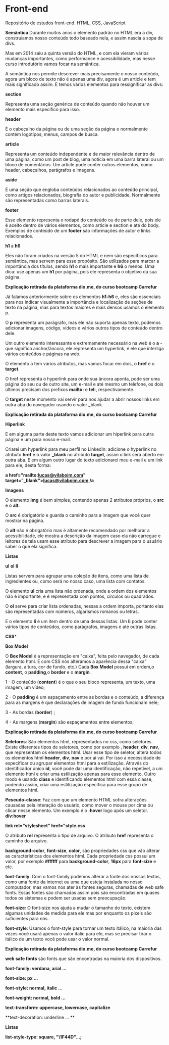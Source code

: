 # Front-end
Repositório de estudos front-end. HTML, CSS, JavaScript

**Semântica**
Durante muitos anos o elemento padrão no HTML era a div, construíamos nosso conteúdo todo baseado nela, e assim nascia a sopa de divs.

Mas em 2014 saiu a quinta versão do HTML, e com ela vieram vários mudanças importantes, como performance e acessibilidade, mas nesse curso introdutório vamos focar na semântica.

A semântica nos permite descrever mais precisamente o nosso conteúdo, agora um bloco de texto não é apenas uma div, agora é um article e tem mais significado assim. E temos vários elementos para ressignificar as divs:

**section**

Representa uma seção genérica de conteúdo quando não houver um elemento mais específico para isso.

**header**

É o cabeçalho da página ou de uma seção da página e normalmente contém logotipos, menus, campos de busca.

**article**

Representa um conteúdo independente e de maior relevância dentro de uma página, como um post de blog, uma notícia em uma barra lateral ou um bloco de comentários. Um article pode conter outros elementos, como header, cabeçalhos, parágrafos e imagens.

**aside**

É uma seção que engloba conteúdos relacionados ao conteúdo principal, como artigos relacionados, biografia do autor e publicidade. Normalmente são representadas como barras laterais.

**footer**

Esse elemento representa o rodapé do conteúdo ou de parte dele, pois ele é aceito dentro de vários elementos, como article e section e até do body. Exemplos de conteúdo de um **footer** são informações de autor e links relacionados.

**h1** a **h6**

Eles não foram criados na versão 5 do HTML e nem são específicos para semântica, mas servem para esse propósito. São utilizados para marcar a importância dos títulos, sendo **h1** o mais importante e **h6** o menos. Uma dica: use apenas um **h1** por página, pois ele representa o objetivo da sua página.
 
**Explicação retirada da plataforma dio.me, do curso bootcamp Carrefur**
 
Já falamos anteriormente sobre os elementos **h1-h6** e, eles são essenciais para nos indicar visualmente a importância e localização de seções de texto na página, mas para textos maiores e mais densos usamos o elemento p.

O **p** representa um parágrafo, mas ele não suporta apenas texto, podemos adicionar imagens, código, vídeos e vários outros tipos de conteúdo dentro dele.

Um outro elemento interessante e extremamente necessário na web é o **a** - que significa anchor/âncora, ele representa um hyperlink, é ele que interliga vários conteúdos e páginas na web.

O elemento a tem vários atributos, mas vamos focar em dois, o **href** e o **target**.

O href representa o hyperlink para onde sua âncora aponta, pode ser uma página do seu ou de outro site, um e-mail e até mesmo um telefone, os dois últimos precisam dos prefixos **mailto:** e **tel:**, respectivamente.

O **target** neste momento vai servir para nos ajudar a abrir nossos links em outra aba do navegador usando o valor _blank.

**Explicação retirada da plataforma dio.me, do curso bootcamp Carrefur**

**Hiperlink**

E em alguma parte deste texto vamos adicionar um hiperlink para outra página e um para nosso e-mail.

Criarei um hyperlink para meu perfil no LinkedIn: adicione o hyperlink no atributo **href** e o valor **_blank** no atributo **target**, assim o link será aberto em outra aba. E em algum outro lugar do texto adicionarei meu e-mail e um link para ele, desta forma:

**a href="mailto:lucas@vilaboim.com" target="_blank">lucas@vilaboim.com /a**

**Imagens**

O elemento **img** é bem simples, contendo apenas 2 atributos próprios, o **src** e o **alt**.

O **src** é obrigatório e guarda o caminho para a imagem que você quer mostrar na página.

O **alt** não é obrigatório mas é altamente recomendado por melhorar a acessibilidade, ele mostra a descrição da imagem caso ela não carregue e leitores de tela usam esse atributo para descrever a imagem para o usuário saber o que ela significa.

**Listas**

**ul** **ol** **li**

Listas servem para agrupar uma coleção de itens, como uma lista de ingredientes ou, como será no nosso caso, uma lista com contatos.

O elemento **ul** cria uma lista não ordenada, onde a ordem dos elementos não é importante, e é representada com pontos, círculos ou quadrados.

O **ol** serve para criar lista ordenadas, nessas a ordem importa, portanto elas são representadas com números, algarismos romanos ou letras.

E o elemento **li** é um item dentro de uma dessas listas. Um **li** pode conter vários tipos de conteúdos, como parágrafos, imagens e até outras listas.

**CSS***

**Box Model**

O **Box Model** é a representação em "caixa", feita pelo navegador, de cada elemento html. E com CSS nós alteramos a aparência dessa "caixa" (largura, altura, cor de fundo, etc.) Cada **Box Model** possui em ordem,o **content**, o **padding**,o **border** e o **margin**.

1 - O conteúdo (**content**) é o que o seu bloco representa, um texto, uma imagem, um vídeo;

2 - O **padding** é um espaçamento entre as bordas e o conteúdo, a diferença para as margens é que declarações de imagem de fundo funcionam nele;

3 - As bordas (**border**) ;

4 - As margens (**margin**) são espaçamentos entre elementos;


**Explicação retirada da plataforma dio.me, do curso bootcamp Carrefur**

**Seletores**:
São elementos html, representados no css, como seletores. Existe diferentes tipos de seletores, como por exemplo , **header**, **div**, **nav**, que representam os elementos html. Usar esse tipo de seletor, altera todos os elementos html **header**, **div**, **nav** e por ai vai. Por isso a necessidade de específicar ou agrupar elementos html para a estilização. Através do identificador único **id**, você pode dar uma identificação, não repetível, a um elemento html e criar uma estilização apenas para esse elemento. Outro modo é usando **class** e identificando elementos html com essa classe, podendo assim, criar uma estilização específica para esse grupo de elementos html. 

**Peseudo-classe**: Faz com que um elemento HTML sofra alterações causadas pela interação do usuário, como mover o mouse por cima ou clicar nesse elemento. Um exemplo é o **:hover** logo após um seletor. **div:hover**

**link rel="stylesheet" href="style.css**

O atributo **rel** representa o tipo de arquivo.
O atributo **href** representa o caminho do arquivo.

**background-color**, **font-size**, **color**, são propriedades css que vão alterar as caractéristicas dos elementos html. Cada propriedade css possuí um valor, por exemplo **#ffffff** para **background-color**, **16px** para **font-size** e etc. 

**font-family**: Com o font-family podemos alterar a fonte dos nossos textos, como uma fonte da internet ou uma que esteja instalada no nosso computador, mas vamos nos ater às fontes seguras, chamadas de web safe fonts. Essas fontes são chamadas assim pois são encontradas em quases todos os sistemas e podem ser usadas sem preocupação.

**font-size**: O font-size nos ajuda a mudar o tamanho do texto, existem algumas unidades de medida para ele mas por enquanto os pixels são suficientes para nós.

**font-style**: Usamos o font-style para tornar um texto itálico, na maioria das vezes você usará apenas o valor italic para ele, mas se precisar tirar o itálico de um texto você pode usar o valor normal.

**Explicação retirada da plataforma dio.me, do curso bootcamp Carrefur**

**web safe fonts** são fonts que são encontradas na maioria dos dispositivos.

**font-family: verdana, arial ...**

**font-size: px ...**

**font-style: normal, italic ...**

**font-weight: normal, bold ...**

**text-transform: uppercase, lowercase, capitalize**

**text-decoration: underline ... **

**Listas**

**list-style-type: square, "\1F44D"...;**


